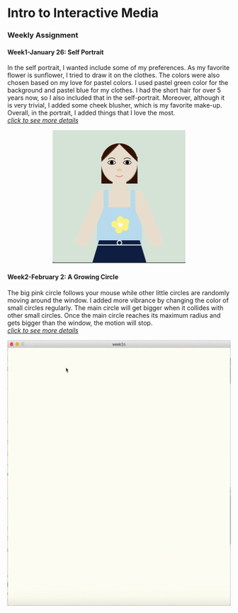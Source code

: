 # Intro to Interactive Media

### Weekly Assignment ###
#### Week1-January 26: Self Portrait ####
In the self portrait, I wanted include some of my preferences. As my favorite flower is sunflower, I tried to draw it on the clothes. The colors were also chosen based on my love for pastel colors. I used pastel green color for the background and pastel blue for my clothes. I had the short hair for over 5 years now, so I also included that in the self-portrait. Moreover, although it is very trivial, I added some cheek blusher, which is my favorite make-up. Overall, in the portrait, I added things that I love the most.<br>
[*click to see more details*](https://github.com/nakyeongahn/IntrotoIM/blob/main/January_26/README.md)

<p align="center">
<img src="January_26/self_portrait.png" width="300" height="300">
</p>



#### Week2-February 2: A Growing Circle ####
The big pink circle follows your mouse while other little circles are randomly moving around the window. I added more vibrance by changing the color of small circles regularly. The main circle will get bigger when it collides with other small circles. Once the main circle reaches its maximum radius and gets bigger than the window, the motion will stop.<br>
[*click to see more details*](https://github.com/nakyeongahn/IntrotoIM/blob/main/February_2/README.md)
<p align="center">
<img src="February_2/na2450_Week2_Assignment.gif" width="600" height="600">
</p>


